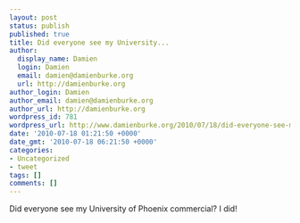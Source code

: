 ```yaml
---
layout: post
status: publish
published: true
title: Did everyone see my University...
author:
  display_name: Damien
  login: Damien
  email: damien@damienburke.org
  url: http://damienburke.org
author_login: Damien
author_email: damien@damienburke.org
author_url: http://damienburke.org
wordpress_id: 781
wordpress_url: http://www.damienburke.org/2010/07/18/did-everyone-see-my-university/
date: '2010-07-18 01:21:50 +0000'
date_gmt: '2010-07-18 06:21:50 +0000'
categories:
- Uncategorized
- tweet
tags: []
comments: []
---
```

<p>Did everyone see my University of Phoenix commercial? I did!</p>
